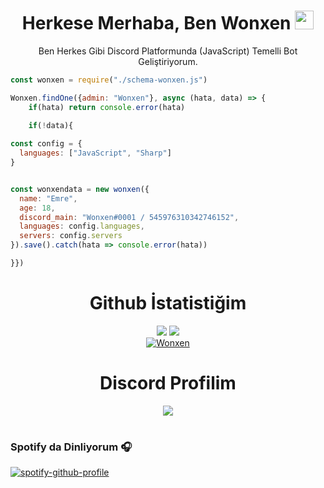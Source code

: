 <h1 align="center">Herkese Merhaba, Ben Wonxen <img src="https://media.giphy.com/media/hvRJCLFzcasrR4ia7z/giphy.gif" width="30px"></h1>
<p align="center">Ben Herkes Gibi Discord Platformunda (JavaScript) Temelli Bot Geliştiriyorum.<br></p>

```js
const wonxen = require("./schema-wonxen.js")

Wonxen.findOne({admin: "Wonxen"}, async (hata, data) => {
    if(hata) return console.error(hata)

    if(!data){
  
const config = {
  languages: ["JavaScript", "Sharp"]
}


const wonxendata = new wonxen({
  name: "Emre",
  age: 18,
  discord_main: "Wonxen#0001 / 545976310342746152",
  languages: config.languages,
  servers: config.servers
}).save().catch(hata => console.error(hata))

}})
```

  <h1 align="center">Github İstatistiğim</h1>
<p align="center">
  <a href="https://github.com/Wonxenshu/" target="_blank"><img src="https://github-readme-stats.vercel.app/api/top-langs/?username=Wonxenshu&langs_count=10&custom_title=En+Çok+Kullanılan+Diller+Top10&bg_color=171a1f&text_color=fff&icon_color=ff0000&hide_border=true&title_color=ff0000"/></a>
  <a href="https://github.com/Wonxenshu/" target="_blank"><img src="https://github-readme-stats.vercel.app/api?username=Wonxenshu&show_icons=true&locale=tr&border_radius=10px&title_color=ff0000&hide_border=true&bg_color=171a1f&text_color=fff&icon_color=ff0000&custom_title=Wonxen%27nin+Github+İstatistiği"/></a>
    <br>
  <a href="https://github.com/Wonxen/" target="_blank"><img src="https://gpvc.arturio.dev/Wonxen" alt="Wonxen"/></a>
</p>

  <h1 align="center">Discord Profilim</h1>
<p align="center">
  <a href="https://github.com/Wonxenshu/" target="_blank"><img src="https://lanyard-profile-readme.vercel.app/api/545976310342746152?theme=dark&bg=171a1f&animated=true&hideDiscrim=false&borderRadius=10px&locale=true"/></a>

<h1 <img align="right" alt="GIF" height="170px" src="https://media.giphy.com/media/J5B1Y8QZnzXXbLQIBu/giphy.gif" /></h1>

### Spotify da Dinliyorum 🎧

[![spotify-github-profile](https://spotify-github-profile.vercel.app/api/view?uid=bhf01syvx5h4s1v3jqriy5cey&cover_image=true&theme=default&bar_color=53b14f&bar_color_cover=false)](https://github.com/kittinan/spotify-github-profile)
